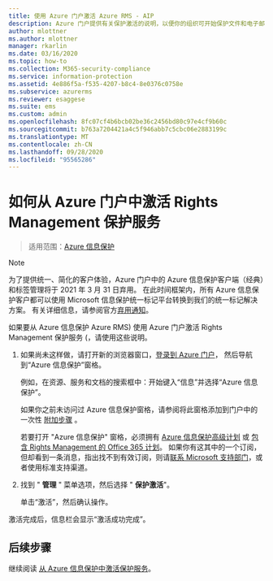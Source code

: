 ```yaml
---
title: 使用 Azure 门户激活 Azure RMS - AIP
description: Azure 门户提供有关保护激活的说明，以便你的组织可开始保护文件和电子邮件。
author: mlottner
ms.author: mlottner
manager: rkarlin
ms.date: 03/16/2020
ms.topic: how-to
ms.collection: M365-security-compliance
ms.service: information-protection
ms.assetid: 4e886f5a-f535-4207-b8c4-8e0376c0758e
ms.subservice: azurerms
ms.reviewer: esaggese
ms.suite: ems
ms.custom: admin
ms.openlocfilehash: 8fc07cf4b6bcb02be36c2456bd80c97e4cf9b60c
ms.sourcegitcommit: b763a7204421a4c5f946abb7c5cbc06e2883199c
ms.translationtype: MT
ms.contentlocale: zh-CN
ms.lasthandoff: 09/28/2020
ms.locfileid: "95565286"
---
```

# <a name="how-to-activate-the-rights-management-protection-service-from-the-azure-portal"></a>如何从 Azure 门户中激活 Rights Management 保护服务

>适用范围：[Azure 信息保护](https://azure.microsoft.com/pricing/details/information-protection)

>[!NOTE] 
> 为了提供统一、简化的客户体验，Azure 门户中的 Azure 信息保护客户端（经典）和标签管理将于 2021 年 3 月 31 日弃用。 在此时间框架内，所有 Azure 信息保护客户都可以使用 Microsoft 信息保护统一标记平台转换到我们的统一标记解决方案。 有关详细信息，请参阅官方[弃用通知](https://aka.ms/aipclassicsunset)。

如果要从 Azure 信息保护 Azure RMS) 使用 Azure 门户激活 Rights Management 保护服务 (，请使用这些说明。

1. 如果尚未这样做，请打开新的浏览器窗口，[登录到 Azure 门户](configure-policy.md#signing-in-to-the-azure-portal)， 然后导航到“Azure 信息保护”窗格。
    
    例如，在资源、服务和文档的搜索框中：开始键入“信息”并选择“Azure 信息保护”。
    
    如果你之前未访问过 Azure 信息保护窗格，请参阅将此窗格添加到门户中的一次性 [附加步骤](configure-policy.md#to-access-the-azure-information-protection-pane-for-the-first-time) 。
    
    若要打开 "Azure 信息保护" 窗格，必须拥有 [Azure 信息保护高级计划](https://www.microsoft.com/cloud-platform/azure-information-protection-pricing) 或 [包含 Rights Management 的 Office 365 计划](https://download.microsoft.com/download/E/C/F/ECF42E71-4EC0-48FF-AA00-577AC14D5B5C/Azure_Information_Protection_licensing_datasheet_EN-US.pdf)。 如果你有这其中的一个订阅，但却看到一条消息，指出找不到有效订阅，则请[联系 Microsoft 支持部门](information-support.md#to-contact-microsoft-support)，或者使用标准支持渠道。

2. 找到 " **管理** " 菜单选项，然后选择 " **保护激活**"。 
    
    单击“激活”，然后确认操作。 

激活完成后，信息栏会显示“激活成功完成”。


## <a name="next-steps"></a>后续步骤
继续阅读 [从 Azure 信息保护中激活保护服务](activate-service.md#configuring-onboarding-controls-for-a-phased-deployment)。

